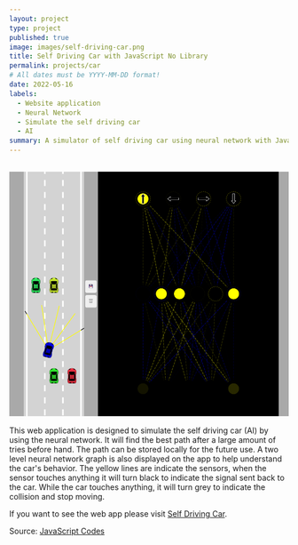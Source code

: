 ```yaml
---
layout: project
type: project
published: true
image: images/self-driving-car.png
title: Self Driving Car with JavaScript No Library
permalink: projects/car
# All dates must be YYYY-MM-DD format!
date: 2022-05-16
labels:
  - Website application
  - Neural Network
  - Simulate the self driving car
  - AI
summary: A simulator of self driving car using neural network with JavaScript
---
```

<div>
<img class="ui images">
  <img class="ui image" src="../images/self-driving-car.png">
</div>

This web application is designed to simulate the self driving car (AI) by using the neural network. It will find the best path after a large amount of tries before hand.
The path can be stored locally for the future use. A two level neural network graph is also displayed on the app to help understand the car's behavior. 
The yellow lines are indicate the sensors, when the sensor touches anything it will turn black to indicate the signal sent back to the car. 
While the car touches anything, it will turn grey to indicate the collision and stop moving.

If you want to see the web app please visit [Self Driving Car](https://hangbozhang.github.io/self-drive-car/).


Source: <a href="https://github.com/hangbozhang/self-drive-car"><i class="large github icon "></i>JavaScript Codes</a>

